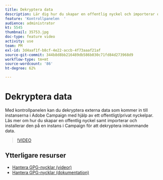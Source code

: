 ```yaml
---
title: Dekryptera data
description: Lär dig hur du skapar en offentlig nyckel och importerar och installerar den på en Campaign-instans för dekryptering av data.
feature: 'Kontrollpanelen  '
audience: administrator
kt: 5545
thumbnail: 35753.jpg
doc-type: feature video
activity: use
team: PM
exl-id: 3d4aaf1f-b8cf-4e22-accb-4f73aaaf21af
source-git-commit: 344b8d8bb216489db586b030c71fd84d273968d9
workflow-type: tm+mt
source-wordcount: '86'
ht-degree: 62%

---
```


# Dekryptera data

Med kontrollpanelen kan du dekryptera externa data som kommer in till instanserna i Adobe Campaign med hjälp av ett offentligt/privat nyckelpar.
Läs mer om hur du skapar en offentlig nyckel samt importerar och installerar den på en instans i Campaign för att dekryptera inkommande data.

>[!VIDEO](https://video.tv.adobe.com/v/35753?quality=12)

## Ytterligare resurser

* [Hantera GPG-nycklar (videor)](./gpg-key-management-overview.md)
* [Hantera GPG-nycklar (dokumentation)](https://experienceleague.adobe.com/docs/control-panel/using/instances-settings/gpg-keys-management.html)
